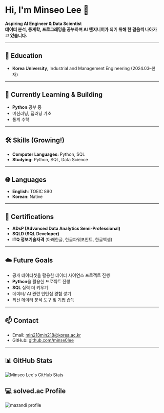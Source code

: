 # Hi, I'm Minseo Lee 👋

**Aspiring AI Engineer & Data Scientist**   
**데이터 분석, 통계학, 프로그래밍을 공부하며 AI 엔지니어가 되기 위해 한 걸음씩 나아가고 있습니다.**

---

## 📘 Education
- **Korea University**, Industrial and Management Engineering (2024.03–현재)

---

## 🔧 Currently Learning & Building
- **Python** 공부 중
- 머신러닝, 딥러닝 기초
- 통계 수학

---

## 🛠️ Skills (Growing!)
- **Computer Languages:** Python, SQL 
- **Studying:** Python, SQL, Data Science

---

## 🌐 Languages
- **English**: TOEIC 890
- **Korean**: Native

---

## 📜 Certifications
- **ADsP (Advanced Data Analytics Semi-Professional)** 
- **SQLD (SQL Developer)** 
- **ITQ 정보기술자격** (아래한글, 한글파워포인트, 한글엑셀)

---

## ☁️ Future Goals
- 공개 데이터셋을 활용한 데이터 사이언스 프로젝트 진행 
- **Python**을 활용한 프로젝트 진행
- **SQL** 실력 더 키우기  
- 데이터/ AI 관련 인턴십 경험 쌓기  
- 최신 데이터 분석 도구 및 기법 습득

---

## 📫 Contact
- Email: [min218min218@korea.ac.kr](mailto:min218min218@korea.ac.kr)  
- GitHub: [github.com/minse0lee](https://github.com/minse0lee)

---

## 📊 GitHub Stats
![Minseo Lee's GitHub Stats](https://github-readme-stats.vercel.app/api?username=minse0lee&show_icons=true&hide_title=true&count_private=true&hide=prs&theme=radical)
## 💻 solved.ac Profile
![mazandi profile](http://mazandi.herokuapp.com/api?handle={minse0lee}&theme=dark)



